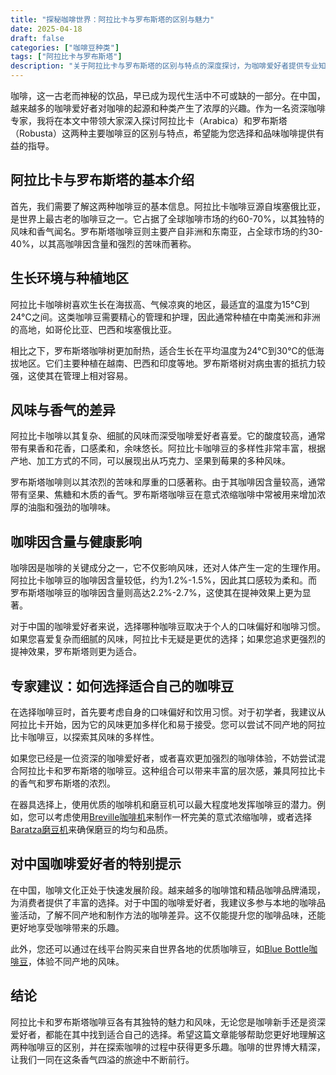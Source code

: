 ```yaml
---
title: "探秘咖啡世界：阿拉比卡与罗布斯塔的区别与魅力"
date: 2025-04-18
draft: false
categories: ["咖啡豆种类"]
tags: ["阿拉比卡与罗布斯塔"]
description: "关于阿拉比卡与罗布斯塔的区别与特点的深度探讨，为咖啡爱好者提供专业知识和实用指南。"
---
```


咖啡，这一古老而神秘的饮品，早已成为现代生活中不可或缺的一部分。在中国，越来越多的咖啡爱好者对咖啡的起源和种类产生了浓厚的兴趣。作为一名资深咖啡专家，我将在本文中带领大家深入探讨阿拉比卡（Arabica）和罗布斯塔（Robusta）这两种主要咖啡豆的区别与特点，希望能为您选择和品味咖啡提供有益的指导。

## 阿拉比卡与罗布斯塔的基本介绍

首先，我们需要了解这两种咖啡豆的基本信息。阿拉比卡咖啡豆源自埃塞俄比亚，是世界上最古老的咖啡豆之一。它占据了全球咖啡市场的约60-70%，以其独特的风味和香气闻名。罗布斯塔咖啡豆则主要产自非洲和东南亚，占全球市场的约30-40%，以其高咖啡因含量和强烈的苦味而著称。

## 生长环境与种植地区

阿拉比卡咖啡树喜欢生长在海拔高、气候凉爽的地区，最适宜的温度为15°C到24°C之间。这类咖啡豆需要精心的管理和护理，因此通常种植在中南美洲和非洲的高地，如哥伦比亚、巴西和埃塞俄比亚。

相比之下，罗布斯塔咖啡树更加耐热，适合生长在平均温度为24°C到30°C的低海拔地区。它们主要种植在越南、巴西和印度等地。罗布斯塔树对病虫害的抵抗力较强，这使其在管理上相对容易。

## 风味与香气的差异

阿拉比卡咖啡以其复杂、细腻的风味而深受咖啡爱好者喜爱。它的酸度较高，通常带有果香和花香，口感柔和，余味悠长。阿拉比卡咖啡豆的多样性非常丰富，根据产地、加工方式的不同，可以展现出从巧克力、坚果到莓果的多种风味。

罗布斯塔咖啡则以其浓烈的苦味和厚重的口感著称。由于其咖啡因含量较高，通常带有坚果、焦糖和木质的香气。罗布斯塔咖啡豆在意式浓缩咖啡中常被用来增加浓厚的油脂和强劲的咖啡味。

## 咖啡因含量与健康影响

咖啡因是咖啡的关键成分之一，它不仅影响风味，还对人体产生一定的生理作用。阿拉比卡咖啡豆的咖啡因含量较低，约为1.2%-1.5%，因此其口感较为柔和。而罗布斯塔咖啡豆的咖啡因含量则高达2.2%-2.7%，这使其在提神效果上更为显著。

对于中国的咖啡爱好者来说，选择哪种咖啡豆取决于个人的口味偏好和咖啡习惯。如果您喜爱复杂而细腻的风味，阿拉比卡无疑是更优的选择；如果您追求更强烈的提神效果，罗布斯塔则更为适合。

## 专家建议：如何选择适合自己的咖啡豆

在选择咖啡豆时，首先要考虑自身的口味偏好和饮用习惯。对于初学者，我建议从阿拉比卡开始，因为它的风味更加多样化和易于接受。您可以尝试不同产地的阿拉比卡咖啡豆，以探索其风味的多样性。

如果您已经是一位资深的咖啡爱好者，或者喜欢更加强烈的咖啡体验，不妨尝试混合阿拉比卡和罗布斯塔的咖啡豆。这种组合可以带来丰富的层次感，兼具阿拉比卡的香气和罗布斯塔的浓烈。

在器具选择上，使用优质的咖啡机和磨豆机可以最大程度地发挥咖啡豆的潜力。例如，您可以考虑使用[Breville咖啡机](https://www.amazon.com/dp/B077QNM7Q3?tag=coffeeprism-20)来制作一杯完美的意式浓缩咖啡，或者选择[Baratza磨豆机](https://www.amazon.com/dp/B07B9R67WR?tag=coffeeprism-20)来确保磨豆的均匀和品质。

## 对中国咖啡爱好者的特别提示

在中国，咖啡文化正处于快速发展阶段。越来越多的咖啡馆和精品咖啡品牌涌现，为消费者提供了丰富的选择。对于中国的咖啡爱好者，我建议多参与本地的咖啡品鉴活动，了解不同产地和制作方法的咖啡差异。这不仅能提升您的咖啡品味，还能更好地享受咖啡带来的乐趣。

此外，您还可以通过在线平台购买来自世界各地的优质咖啡豆，如[Blue Bottle咖啡豆](https://www.amazon.com/dp/B07JB3D6D9?tag=coffeeprism-20)，体验不同产地的风味。

## 结论

阿拉比卡和罗布斯塔咖啡豆各有其独特的魅力和风味，无论您是咖啡新手还是资深爱好者，都能在其中找到适合自己的选择。希望这篇文章能够帮助您更好地理解这两种咖啡豆的区别，并在探索咖啡的过程中获得更多乐趣。咖啡的世界博大精深，让我们一同在这条香气四溢的旅途中不断前行。